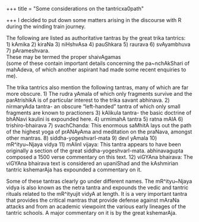 +++
title = "Some considerations on the tantricxa0path"

+++
I decided to put down some matters arising in the discourse with R
during the winding train journey.

The following are listed as authoritative tantras by the great trika
tantrics:  
1\) kAmika 2) kiraNa 3) niHshvAsa 4) pauShkara 5) raurava 6) svAyambhuva
7) pArameshvara.  
These may be termed the proper shaivAgamas  
(some of these contain important details concerning the pa\~nchAkShari
of mahAdeva, of which another aspirant had made some recent enquiries to
me).

The trika tantrics also mention the following tantras, many of which are
far more obscure. 1) The rudra yAmala of which only fragments survive
and the parAtrishikA is of particular interest to the trika savant
abhinava. 2) nirmaryAda tantra- an obscure “left-handed” tantra of which
only small fragments are known to practioners 3) kAlikula tantra- the
basic doctrine of bhANavi kaulini is expounded here. 4) urmimahA tantra
5) ratna mAlA 6) trishiro-bhairava 7) svachChanda: This enormous saMhitA
lays out the path of the highest yoga of prANAyAma and meditation on the
praNava, amongst other mantras. 8) siddha-yogeshvarI-mata 9) devI yAmala
10) mR^ityu\~Njaya vidya 11) mAlinI vijaya: This tantra appears to have
been originally a section of the great siddha-yogeshvarI-mata.
abhinavagupta composed a 1500 verse commentary on this text. 12) viGYAna
bhairava: The viGYAna bhairava text is considered an upaniShad and the
kAshmirian tantric kshemarAja has expounded a commentary on it.

Some of these tantras clearly go under different names. The
mR^ityu\~Njaya vidya is also known as the netra tantra and expounds the
vedic and tantric rituals related to the mR^ityujit vidyA at length. It
is a very important tantra that provides the critical mantras that
provide defense against mAraNa attacks and from an academic viewpoint
the various early lineages of the tantric schools. A major commentary on
it is by the great kshemarAja.
